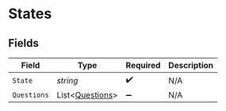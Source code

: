 # States


## Fields

| Field                                                 | Type                                                  | Required                                              | Description                                           |
| ----------------------------------------------------- | ----------------------------------------------------- | ----------------------------------------------------- | ----------------------------------------------------- |
| `State`                                               | *string*                                              | :heavy_check_mark:                                    | N/A                                                   |
| `Questions`                                           | List<[Questions](../../Models/Requests/Questions.md)> | :heavy_minus_sign:                                    | N/A                                                   |